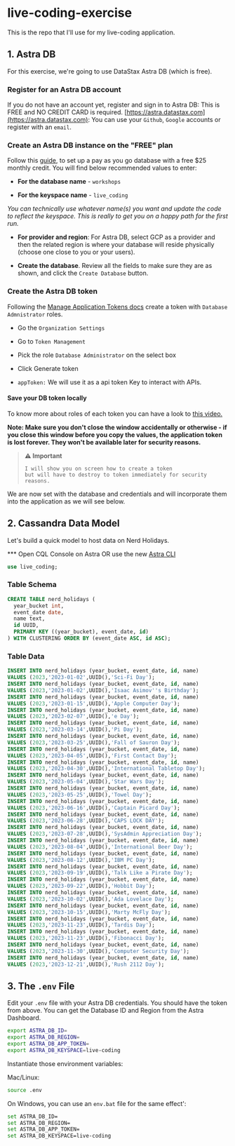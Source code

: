 # live-coding-exercise
This is the repo that I'll use for my live-coding application.

## 1. Astra DB

For this exercise, we're going to use DataStax Astra DB (which is free).

### Register for an Astra DB account

If you do not have an account yet, register and sign in to Astra DB: This is FREE and NO CREDIT CARD is required. [https://astra.datastax.com](https://astra.datastax.com): You can use your `Github`, `Google` accounts or register with an `email`.

### Create an Astra DB instance on the "FREE" plan

Follow this [guide](https://docs.datastax.com/en/astra/docs/creating-your-astra-database.html), to set up a pay as you go database with a free $25 monthly credit. You will find below recommended values to enter:

- **For the database name** - `workshops`

- **For the keyspace name** - `live_coding`

_You can technically use whatever name(s) you want and update the code to reflect the keyspace. This is really to get you on a happy path for the first run._

- **For provider and region**: For Astra DB, select GCP as a provider and then the related region is where your database will reside physically (choose one close to you or your users).

- **Create the database**. Review all the fields to make sure they are as shown, and click the `Create Database` button.

### Create the Astra DB token

Following the [Manage Application Tokens docs](https://docs.datastax.com/en/astra/docs/manage-application-tokens.html) create a token with `Database Admnistrator` roles.

- Go the `Organization Settings`

- Go to `Token Management`

- Pick the role `Database Administrator` on the select box

- Click Generate token

- `appToken:` We will use it as a api token Key to interact with APIs.

#### Save your DB token locally

To know more about roles of each token you can have a look to [this video.](https://www.youtube.com/watch?v=TUTCLsBuUd4&list=PL2g2h-wyI4SpWK1G3UaxXhzZc6aUFXbvL&index=8)

**Note: Make sure you don't close the window accidentally or otherwise - if you close this window before you copy the values, the application token is lost forever. They won't be available later for security reasons.**

> **⚠️ Important**
> ```
> I will show you on screen how to create a token
> but will have to destroy to token immediately for security reasons.
> ```

We are now set with the database and credentials and will incorporate them into the application as we will see below.

## 2. Cassandra Data Model

Let's build a quick model to host data on Nerd Holidays.

*** Open CQL Console on Astra OR use the new [Astra CLI](https://www.datastax.com/blog/introducing-cassandra-astra-cli)

```sql
use live_coding;
```

### Table Schema
```sql
CREATE TABLE nerd_holidays (
  year_bucket int,
  event_date date,
  name text,
  id UUID,
  PRIMARY KEY ((year_bucket), event_date, id)
) WITH CLUSTERING ORDER BY (event_date ASC, id ASC);
```

### Table Data
```sql
INSERT INTO nerd_holidays (year_bucket, event_date, id, name)
VALUES (2023,'2023-01-02',UUID(),'Sci-Fi Day');
INSERT INTO nerd_holidays (year_bucket, event_date, id, name)
VALUES (2023,'2023-01-02',UUID(),'Isaac Asimov''s Birthday');
INSERT INTO nerd_holidays (year_bucket, event_date, id, name)
VALUES (2023,'2023-01-15',UUID(),'Apple Computer Day');
INSERT INTO nerd_holidays (year_bucket, event_date, id, name)
VALUES (2023,'2023-02-07',UUID(),'e Day');
INSERT INTO nerd_holidays (year_bucket, event_date, id, name)
VALUES (2023,'2023-03-14',UUID(),'Pi Day');
INSERT INTO nerd_holidays (year_bucket, event_date, id, name)
VALUES (2023,'2023-03-25',UUID(),'Fall of Sauron Day');
INSERT INTO nerd_holidays (year_bucket, event_date, id, name)
VALUES (2023,'2023-04-05',UUID(),'First Contact Day');
INSERT INTO nerd_holidays (year_bucket, event_date, id, name)
VALUES (2023,'2023-04-30',UUID(),'International Tabletop Day');
INSERT INTO nerd_holidays (year_bucket, event_date, id, name)
VALUES (2023,'2023-05-04',UUID(),'Star Wars Day');
INSERT INTO nerd_holidays (year_bucket, event_date, id, name)
VALUES (2023,'2023-05-25',UUID(),'Towel Day');
INSERT INTO nerd_holidays (year_bucket, event_date, id, name)
VALUES (2023,'2023-06-16',UUID(),'Captain Picard Day');
INSERT INTO nerd_holidays (year_bucket, event_date, id, name)
VALUES (2023,'2023-06-28',UUID(),'CAPS LOCK DAY');
INSERT INTO nerd_holidays (year_bucket, event_date, id, name)
VALUES (2023,'2023-07-28',UUID(),'SysAdmin Appreciation Day');
INSERT INTO nerd_holidays (year_bucket, event_date, id, name)
VALUES (2023,'2023-08-04',UUID(),'International Beer Day');
INSERT INTO nerd_holidays (year_bucket, event_date, id, name)
VALUES (2023,'2023-08-12',UUID(),'IBM PC Day');
INSERT INTO nerd_holidays (year_bucket, event_date, id, name)
VALUES (2023,'2023-09-19',UUID(),'Talk Like a Pirate Day');
INSERT INTO nerd_holidays (year_bucket, event_date, id, name)
VALUES (2023,'2023-09-22',UUID(),'Hobbit Day');
INSERT INTO nerd_holidays (year_bucket, event_date, id, name)
VALUES (2023,'2023-10-02',UUID(),'Ada Lovelace Day');
INSERT INTO nerd_holidays (year_bucket, event_date, id, name)
VALUES (2023,'2023-10-15',UUID(),'Marty McFly Day');
INSERT INTO nerd_holidays (year_bucket, event_date, id, name)
VALUES (2023,'2023-11-23',UUID(),'Tardis Day');
INSERT INTO nerd_holidays (year_bucket, event_date, id, name)
VALUES (2023,'2023-11-23',UUID(),'Fibonacci Day');
INSERT INTO nerd_holidays (year_bucket, event_date, id, name)
VALUES (2023,'2023-11-30',UUID(),'Computer Security Day');
INSERT INTO nerd_holidays (year_bucket, event_date, id, name)
VALUES (2023,'2023-12-21',UUID(),'Rush 2112 Day');
```

## 3. The `.env` File

Edit your `.env` file with your Astra DB credentials.  You should have the token from above.  You can get the Database ID and Region from the Astra Dashboard.

```bash
export ASTRA_DB_ID=
export ASTRA_DB_REGION=
export ASTRA_DB_APP_TOKEN=
export ASTRA_DB_KEYSPACE=live-coding
```

Instantiate those environment variables:

Mac/Linux:
```bash
source .env
```

On Windows, you can use an `env.bat` file for the same effect':
```bash
set ASTRA_DB_ID=
set ASTRA_DB_REGION=
set ASTRA_DB_APP_TOKEN=
set ASTRA_DB_KEYSPACE=live-coding
```

